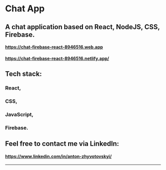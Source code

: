 # Chat App

## A chat application based on React, NodeJS, CSS, Firebase.

#### https://chat-firebase-react-8946516.web.app

#### https://chat-firebase-react-8946516.netlify.app/

## Tech stack:

### React,

### CSS,

### JavaScript,

### Firebase.

## Feel free to contact me via LinkedIn:

#### https://www.linkedin.com/in/anton-zhyvotovskyi/

---
